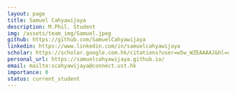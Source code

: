 ```yaml
---
layout: page
title: Samuel Cahyawijaya
description: M.Phil. Student
img: /assets/team_img/Samuel.jpeg
github: https://github.com/SamuelCahyawijaya
linkedin: https://www.linkedin.com/in/samuelcahyawijaya
scholar: https://scholar.google.com.hk/citations?user=w5w_WZEAAAAJ&hl=en
personal_url: https://samuelcahyawijaya.github.io/
email: mailto:scahyawijaya@connect.ust.hk
importance: 0
status: current_student
---
```

